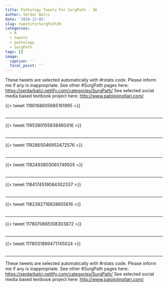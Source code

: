 ```yaml
---
title: Pathology Tweets For SurgPath - 30
author: Serdar Balci
date: '2019-12-03'
slug: tweetsForSurgPath30
categories:
  - R
  - tweets
  - pathology
  - SurgPath
tags: []
image:
  caption: ''
  focal_point: ''
---
```



These tweets are selected automatically with #rstats code. Please inform me if any is inappropriate.
See other #SurgPath pages here: https://serdarbalci.netlify.com/categories/SurgPath/ 
See selected social media based textbook project here: http://www.patolojinotlari.com/

{{< tweet 1196168605685161995 >}}
<br>
<br>
<hr>
{{< tweet 1195390155638460416 >}}
<br>
<br>
<hr>
{{< tweet 1192865046952472576 >}}
<br>
<br>
<hr>
{{< tweet 1192493803065749505 >}}
<br>
<br>
<hr>
{{< tweet 1184174519084302337 >}}
<br>
<br>
<hr>
{{< tweet 1182392716828655616 >}}
<br>
<br>
<hr>
{{< tweet 1178070665108303872 >}}
<br>
<br>
<hr>
{{< tweet 1178031899471745024 >}}
<br>
<br>
<hr>


These tweets are selected automatically with #rstats code. Please inform me if any is inappropriate.
See other #SurgPath pages here: https://serdarbalci.netlify.com/categories/SurgPath/ 
See selected social media based textbook project here: http://www.patolojinotlari.com/
